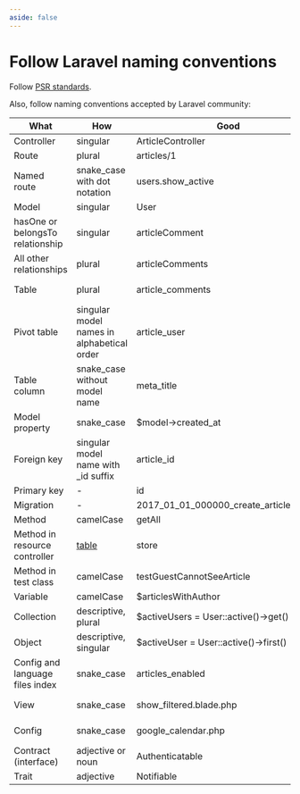 ```yaml
---
aside: false
---
```


# Follow Laravel naming conventions

 Follow [PSR standards](http://www.php-fig.org/psr/psr-2/).
 
 Also, follow naming conventions accepted by Laravel community:

| What                             | How                                                                       | Good                                    | Bad                                                 |
|----------------------------------|---------------------------------------------------------------------------|-----------------------------------------|-----------------------------------------------------|
| Controller                       | singular                                                                  | ArticleController                       | ~~ArticlesController~~                              |
| Route                            | plural                                                                    | articles/1                              | ~~article/1~~                                       |
| Named route                      | snake_case with dot notation                                              | users.show_active                       | ~~users.show-active, show-active-users~~            |
| Model                            | singular                                                                  | User                                    | ~~Users~~                                           |
| hasOne or belongsTo relationship | singular                                                                  | articleComment                          | ~~articleComments, article_comment~~                |
| All other relationships          | plural                                                                    | articleComments                         | ~~articleComment, article_comments~~                |
| Table                            | plural                                                                    | article_comments                        | ~~article_comment, articleComments~~                |
| Pivot table                      | singular model names in alphabetical order                                | article_user                            | ~~user_article, articles_users~~                    |
| Table column                     | snake_case without model name                                             | meta_title                              | ~~MetaTitle; article_meta_title~~                   |
| Model property                   | snake_case                                                                | $model->created_at                      | ~~$model->createdAt~~                               |
| Foreign key                      | singular model name with _id suffix                                       | article_id                              | ~~ArticleId, id_article, articles_id~~              |
| Primary key                      | -                                                                         | id                                      | ~~custom_id~~                                       |
| Migration                        | -                                                                         | 2017_01_01_000000_create_articles_table | ~~2017_01_01_000000_articles~~                      |
| Method                           | camelCase                                                                 | getAll                                  | ~~get_all~~                                         |
| Method in resource controller    | [table](https://laravel.com/docs/master/controllers#resource-controllers) | store                                   | ~~saveArticle~~                                     |
| Method in test class             | camelCase                                                                 | testGuestCannotSeeArticle               | ~~test_guest_cannot_see_article~~                   |
| Variable                         | camelCase                                                                 | $articlesWithAuthor                     | ~~$articles_with_author~~                           |
| Collection                       | descriptive, plural                                                       | $activeUsers = User::active()->get()    | ~~$active, $data~~                                  |
| Object                           | descriptive, singular                                                     | $activeUser = User::active()->first()   | ~~$users, $obj~~                                    |
| Config and language files index  | snake_case                                                                | articles_enabled                        | ~~ArticlesEnabled; articles-enabled~~               |
| View                             | snake_case                                                                | show_filtered.blade.php                 | ~~showFiltered.blade.php, show-filtered.blade.php~~ |
| Config                           | snake_case                                                                | google_calendar.php                     | ~~googleCalendar.php, google-calendar.php~~         |
| Contract (interface)             | adjective or noun                                                         | Authenticatable                         | ~~AuthenticationInterface, IAuthentication~~        |
| Trait                            | adjective                                                                 | Notifiable                              | ~~NotificationTrait~~                               |
